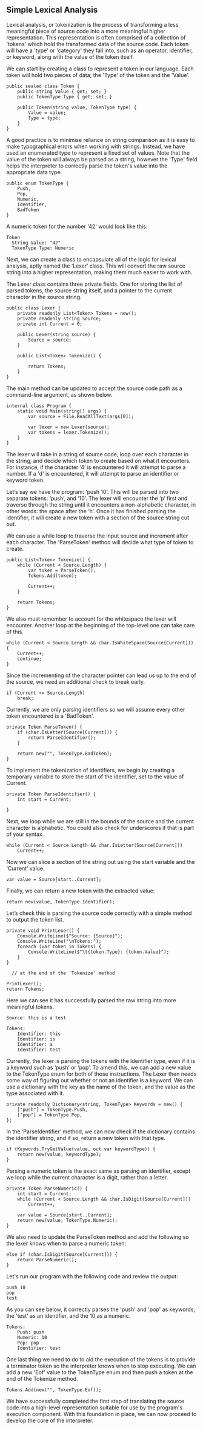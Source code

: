 ## Simple Lexical Analysis

Lexical analysis, or tokenization is the process of transforming a less meaningful piece of source code into a more meaningful higher representation. This representation is often comprised of a collection of 'tokens' which hold the transformed data of the source code. Each token will have a 'type' or 'category' they fall into, such as an operator, identifier, or keyword, along with the value of the token itself.

We can start by creating a class to represent a token in our language. Each token will hold two pieces of data; the 'Type' of the token and the 'Value'.

```
public sealed class Token {
    public string Value { get; set; }
    public TokenType Type { get; set; }

    public Token(string value, TokenType type) {
        Value = value;
        Type = type;
    }
}
```

A good practice is to minimise reliance on string comparison as it is easy to make typographical errors when working with strings. Instead, we have used an enumerated type to represent a fixed set of values. Note that the value of the token will always be parsed as a string, however the 'Type' field helps the interpreter to correctly parse the token's value into the appropriate data type.

```
public enum TokenType {
    Push,
    Pop,
    Numeric,
    Identifier,
    BadToken
}
```

A numeric token for the number '42' would look like this:

```
Token
  String Value: "42"
  TokenType Type: Numeric
```

Next, we can create a class to encapsulate all of the logic for lexical analysis, aptly named the ‘Lexer’ class. This will convert the raw source string into a higher representation, making them much easier to work with.

The Lexer class contains three private fields. One for storing the list of parsed tokens, the source string itself, and a pointer to the current character in the source string.

```
public class Lexer {
    private readonly List<Token> Tokens = new();
    private readonly string Source;
    private int Current = 0;

    public Lexer(string source) {
        Source = source;
    }

    public List<Token> Tokenize() {
        
        return Tokens;
    }
}
```

The main method can be updated to accept the source code path as a command-line argument, as shown below.

```
internal class Program {
    static void Main(string[] args) {
        var source = File.ReadAllText(args[0]);

        var lexer = new Lexer(source);
        var tokens = lexer.Tokenize();
    }
}
```

The lexer will take in a string of source code, loop over each character in the string, and decide which token to create based on what it encounters. For instance, if the character ‘4’ is encountered it will attempt to parse a number. If a 'd' is encountered, it will attempt to parse an identifier or keyword token.

Let’s say we have the program: ‘push 10’. This will be parsed into two separate tokens: ‘push’, and ‘10’. The lexer will encounter the ‘p’ first and traverse through the string until it encounters a non-alphabetic character, in other words: the space after the ‘h’. Once it has finished parsing the identifier, it will create a new token with a section of the source string cut out.

We can use a while loop to traverse the input source and increment after each character. The 'ParseToken' method will decide what type of token to create.

```
public List<Token> Tokenize() {
    while (Current < Source.Length) {
        var token = ParseToken();
        Tokens.Add(token);

        Current++;
    }

    return Tokens;
}
```

We also must remember to account for the whitespace the lexer will encounter. Another loop at the beginning of the top-level one can take care of this.

```
while (Current < Source.Length && char.IsWhiteSpace(Source[Current])) {
    Current++;
    continue;
}
```

Since the incrementing of the character pointer can lead us up to the end of the source, we need an additional check to break early.

```
if (Current >= Source.Length) 
    break;
```

Currently, we are only parsing identifiers so we will assume every other token encountered is a 'BadToken'.

```
private Token ParseToken() {
    if (char.IsLetter(Source[Current])) {
        return ParseIdentifier();
    }

    return new("", TokenType.BadToken);
}
```

To implement the tokenization of identifiers, we begin by creating a temporary variable to store the start of the identifier, set to the value of Current.

```
private Token ParseIdentifier() {
    int start = Current;

}
```

Next, we loop while we are still in the bounds of the source and the current character is alphabetic. You could also check for underscores if that is part of your syntax.

```
while (Current < Source.Length && char.IsLetter(Source[Current]))
    Current++;
```

Now we can slice a section of the string out using the start variable and the ‘Current’ value.

```
var value = Source[start..Current];
```

Finally, we can return a new token with the extracted value:

```
return new(value, TokenType.Identifier);
```

Let’s check this is parsing the source code correctly with a simple method to output the token list.

```
private void PrintLexer() {
    Console.WriteLine($"Source: {Source}");
    Console.WriteLine("\nTokens:");
    foreach (var token in Tokens) {
        Console.WriteLine($"\t{token.Type}: {token.Value}");
    }
}
```

```
  // at the end of the 'Tokenize' method

PrintLexer();
return Tokens;
```

Here we can see it has successfully parsed the raw string into more meaningful tokens.

```
Source: this is a test

Tokens:
    Identifier: this
    Identifier: is
    Identifier: a
    Identifier: test
```

Currently, the lexer is parsing the tokens with the Identifier type, even if it is a keyword such as ‘push’ or ‘pop’. To amend this, we can add a new value to the TokenType enum for both of those instructions. The Lexer then needs some way of figuring out whether or not an identifier is a keyword. We can use a dictionary with the key as the name of the token, and the value as the type associated with it.

```
private readonly Dictionary<string, TokenType> Keywords = new() {
    ["push"] = TokenType.Push,
    ["pop"] = TokenType.Pop,
};
```

In the ‘ParseIdentifier’ method, we can now check if the dictionary contains the identifier string, and if so, return a new token with that type.

```
if (Keywords.TryGetValue(value, out var keywordType)) {
    return new(value, keywordType);
}
```

Parsing a numeric token is the exact same as parsing an identifier, except we loop while the current character is a digit, rather than a letter.

```
private Token ParseNumeric() {
    int start = Current;
    while (Current < Source.Length && char.IsDigit(Source[Current]))
        Current++;

    var value = Source[start..Current];
    return new(value, TokenType.Numeric);
}
```

We also need to update the ParseToken method and add the following so the lexer knows when to parse a numeric token:

```
else if (char.IsDigit(Source[Current])) {
    return ParseNumeric();
}
```

Let's run our program with the following code and review the output:

```
push 10
pop
test
```

As you can see below, it correctly parses the 'push' and 'pop' as keywords, the 'test' as an identifier, and the 10 as a numeric.

```
Tokens:
    Push: push
    Numeric: 10
    Pop: pop
    Identifier: test
```

One last thing we need to do to aid the execution of the tokens is to provide a terminator token so the interpreter knows when to stop executing. We can add a new 'Eof' value to the TokenType enum and then push a token at the end of the Tokenize method.

```
Tokens.Add(new("", TokenType.Eof));
```

We have successfully completed the first step of translating the source code into a high-level representation suitable for use by the program's execution component. With this foundation in place, we can now proceed to develop the core of the interpreter.
